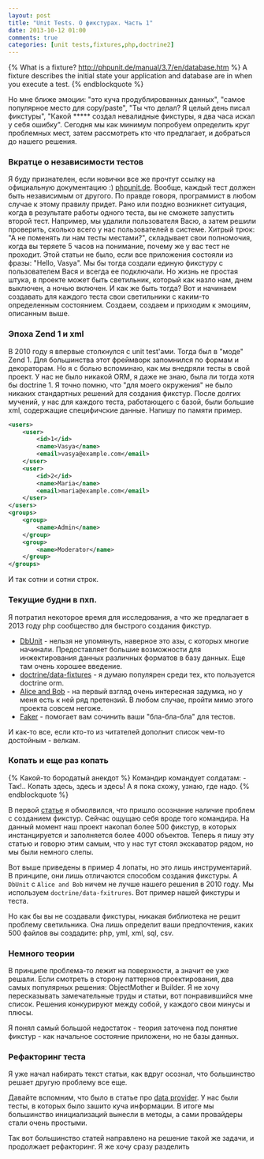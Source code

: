 ```yaml
---
layout: post
title: "Unit Tests. О фикстурах. Часть 1"
date: 2013-10-12 01:00
comments: true
categories: [unit tests,fixtures,php,doctrine2]
---
```

{% What is a fixture? http://phpunit.de/manual/3.7/en/database.htm %}
A fixture describes the initial state your application and database are in when you execute a test.
{% endblockquote %}

Но мне ближе эмоции: "это куча продублированных данных", "самое популярное место для copy/paste", "Ты что делал? Я целый день писал фикстуры", "Какой ***** создал невалидные фикстуры, я два часа искал у себя ошибку". Сегодня мы как минимум попробуем определить круг проблемных мест, затем рассмотреть кто что предлагает, и добраться до нашего решения.
<!-- more -->
### Вкратце о независимости тестов

Я буду признателен, если новички все же прочтут ссылку на официальную документацию :) [phpunit.de](http://phpunit.de/manual/3.7/en/fixtures.html). Вообще, каждый тест должен быть независимым от другого. По правде говоря, программист в любом случае к этому правилу придет. Рано или поздно возникнет ситуация, когда в результате работы одного теста, вы не сможете запустить второй тест. Например, мы удалили пользователя Васю, а затем решили проверить, сколько всего у нас пользователей в системе. Хитрый трюк: "А не поменять ли нам тесты местами?", складывает свои полномочия, когда вы теряете 5 часов на понимание, почему же у вас тест не проходит. Этой статьи не было, если все приложения состояли из фразы: "Hello, Vasya". Мы бы тогда создали единую фикстуру с пользователем Вася и всегда ее подключали. Но жизнь не простая штука, в проекте может быть светильник, который как назло нам, днем выключен, а ночью включен. И как же быть тогда? Вот и начинаем создавать для каждого теста свои светильники с каким-то определенным состоянием. Создаем, создаем и приходим к эмоциям, описанным выше.


### Эпоха Zend 1 и xml

В 2010 году я впервые столкнулся с unit test'ами. Тогда был в "моде" Zend 1. Для большинства этот фреймворк запомнился по формам и декораторам. Но я с болью вспоминаю, как мы внедряли тесты в свой проект. У нас не было никакой ORM, я даже не знаю, была ли тогда хотя бы doctrine 1. Я точно помню, что "для моего окружения" не было никаких стандартных решений для создания фикстур. После долгих мучений, у нас для каждого теста, работающего с базой, были большие xml, содержащие специфичские данные. Напишу по памяти пример.

```xml
<users>
    <user>
        <id>1</id>
        <name>Vasya</name>
        <email>vasya@example.com</email>
    </user>
    <user>
        <id>2</id>
        <name>Maria</name>
        <email>maria@example.com</email>
    </user>
</users>
<groups>
    <group>
        <name>Admin</name>
    </group>
    <group>
        <name>Moderator</name>
    </group>
</groups>
```

И так сотни и сотни строк.

### Текущие будни в пхп.

Я потратил некоторое время для исследования, а что же предлагает в 2013 году php сообщество для быстрого создания фикстур.

 * [DbUnit](http://phpunit.de/manual/3.7/en/database.htm) - нельзя не упомянуть, наверное это азы, с которых многие начинали. Предоставляет большие возможности для инжектирования данных различных форматов в базу данных. Еще там очень хорошее введение.
 * [doctrine/data-fixtures](https://github.com/doctrine/data-fixtures) - я думаю популярен среди тех, кто пользуется doctrine orm. 
 * [Alice and Bob](http://nelm.io/blog/2012/10/generating-fixtures-with-alice/) - на первый взгляд очень интересная задумка, но у меня есть к ней ряд претензий. В любом случае, пройти мимо этого проекта совсем негоже.
 * [Faker](https://github.com/fzaninotto/Faker) - помогает вам сочинить ваши "бла-бла-бла" для тестов.

И как-то все, если кто-то из читателей дополнит список чем-то достойным - велкам.

### Копать и еще раз копать

{% Какой-то бородатый анекдот %}
Командир командует солдатам: - Так!.. Копать здесь, здесь и здесь! А я пока схожу, узнаю, где надо.
{% endblockquote %}

В первой [статье]() я обмолвился, что пришло осознание наличие проблем с созданием фикстур. Сейчас ощущаю себя вроде того командира. На данный момент наш проект накопал более 500 фикстур, в которых инстанцируется и заполняется более 4000 объектов. Теперь я пишу эту статью и говорю этим самым, что у нас тут стоял экскаватор рядом, но мы были немного слепы.

Вот выше приведены в пример 4 лопаты, но это лишь инструментарий. В принципе, они лишь отличаются способом создания фикстуры. А ```DbUnit``` с  ```Alice and Bob``` ничем не лучше нашего решения в 2010 году. Мы используем ```doctrine/data-fxitrures```. Вот пример нашей фикстуры и теста.






Но как бы вы не создавали фикстуры, никакая библиотека не решит проблему светильника. Она лишь определит ваши предпочтения, каких 500 файлов вы создадите: php, yml, xml, sql, csv.

### Немного теории

В принципе проблема-то лежит на поверхности, а значит ее уже решали. Если смотреть в сторону паттернов проектирования, два самых популярных решения: ObjectMother и Builder. Я не хочу пересказывать замечательные труды и статьи, вот понравившийся мне список. Решения конкурируют между собой, у каждого свои минусы и плюсы.





Я понял самый большой недостаток - теория заточена под понятие фикстур - как начальное состояние приложени, но не базы данных. 







### Рефакторинг теста

Я уже начал набирать текст статьи, как вдруг осознал, что большинство решает другую проблему все еще.

Давайте вспомним, что было в статье про [data provider](http://fightmaster.github.io/blog/2013/10/05/unit-tests-data-provider-without-a-headache.html). У нас были тесты, в которых было зашито куча информации. В итоге мы большинство инициализаций вынесли в методы, а сами провайдеры стали очень простыми.

Так вот большинство статей направлено на решение такой же задачи, и продолжает рефакторинг. Я же хочу сразу разделить 